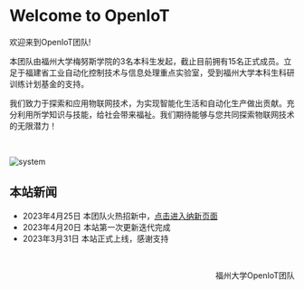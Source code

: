 # Welcome to OpenIoT

欢迎来到OpenIoT团队!

本团队由福州大学梅努斯学院的3名本科生发起，截止目前拥有15名正式成员。立足于福建省工业自动化控制技术与信息处理重点实验室，受到福州大学本科生科研训练计划基金的支持。

我们致力于探索和应用物联网技术，为实现智能化生活和自动化生产做出贡献。充分利用所学知识与技能，给社会带来福祉。我们期待能够与您共同探索物联网技术的无限潜力！

<br>

![system](https://p.ipic.vip/xdywj2.png)

## 本站新闻

- 2023年4月25日 本团队火热招新中，[点击进入纳新页面](https://fzuiot.site/join/)
- 2023年4月20日 本站第一次更新迭代完成
- 2023年3月31日 本站正式上线，感谢支持

<br>


<p align="right">福州大学OpenIoT团队</p>